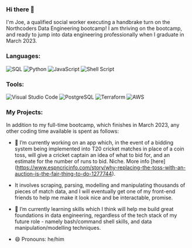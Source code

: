 ### Hi there 👋

I'm Joe, a qualified social worker executing a handbrake turn on the Northcoders Data Engineering bootcamp! I am thriving on the bootcamp, and ready to jump into data engineering professionally when I graduate in March 2023.

<h3> Languages:</h3>
<p>
<a target="_blank"><img alt="SQL" src="https://img.shields.io/badge/SQL-3776AB.svg?style=for-the-badge&logo=microsoft-sql-server&logoColor=white"/></a>
<a target="_blank"><img alt="Python" src="https://img.shields.io/badge/Python-3776AB.svg?style=for-the-badge&logo=Python&logoColor=white"/></a> 
<a target="_blank"><img alt="JavaScript" src="https://img.shields.io/badge/javascript-%23323330.svg?style=for-the-badge&logo=javascript&logoColor=%23F7DF1E"/></a>
<a target="_blank"><img alt="Shell Script" src="https://img.shields.io/badge/shell_script-%23121011.svg?style=for-the-badge&logo=gnu-bash&logoColor=white"/></a> 
</p>

<h3> Tools:</h3>
<p>
<a target="_blank"><img alt="Visual Studio Code" src="https://img.shields.io/badge/Visual%20Studio%20Code-007ACC.svg?style=for-the-badge&logo=Visual-Studio-Code&logoColor=white"/></a> 
<a target="_blank"><img alt="PostgreSQL" src="https://img.shields.io/badge/postgres-%23316192.svg?style=for-the-badge&logo=postgresql&logoColor=white"/></a>
  <a target="_blank"><img alt="Terraform" src="https://img.shields.io/badge/terraform-%235835CC.svg?style=for-the-badge&logo=terraform&logoColor=white"/></a>
  <a target="_blank"><img alt="AWS" src="https://img.shields.io/badge/AWS-%23FF9900.svg?style=for-the-badge&logo=amazon-aws&logoColor=white"/></a>
  
</p>

<h3> My Projects:</h3>

In addition to my full-time bootcamp, which finishes in March 2023, any other coding time available is spent as follows:

- 🔭 I’m currently working on an app which, in the event of a bidding system being implemented into T20 cricket matches in place of a coin toss, will give a cricket captain an idea of what to bid for, and an estimate for the number of runs to bid. Niche. More info [here] (https://www.espncricinfo.com/story/why-replacing-the-toss-with-an-auction-is-the-fair-thing-to-do-1277744).

- It involves scraping, parsing, modelling and manipulating thousands of pieces of match data, and I will eventually get one of my front-end friends to help me make it look nice and be interactable, promise.

- 🌱 I’m currently learning skills which I think will help me build great foundations in data engineering, regardless of the tech stack of my future role - namely bash/command shell skills, and data manipulation/modelling techniques.

- 😄 Pronouns: he/him
